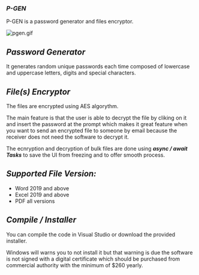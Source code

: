### _P-GEN_


P-GEN is a password generator and files encryptor.


![pgen.gif](https://github.com/IT-Support-L2/PGENV3/blob/master/pgen.gif)


## _Password Generator_

It generates random unique passwords each time composed of lowercase and uppercase letters, digits and special characters.


## _File(s) Encryptor_

The files are encrypted using AES algorythm.

The main feature is that the user is able to decrypt the file by cliking on it and insert the password at the prompt which makes it great feature when you want to send an encrypted file to someone by email because the receiver does not need the software to decrypt it.

The ecnryption and decryption of bulk files are done using **_async / await Tasks_** to save the UI from freezing and to offer smooth process.

## _Supported File Version:_

- Word 2019 and above
- Excel 2019 and above
- PDF all versions

 ## _Compile / Installer_ 


You can compile the code in Visual Studio or download the provided installer. 

Windows will warns you to not install it but that warning is due the software is not signed with a digital certificate which should be purchased from commercial authority with the minimum of $260 yearly.




  
